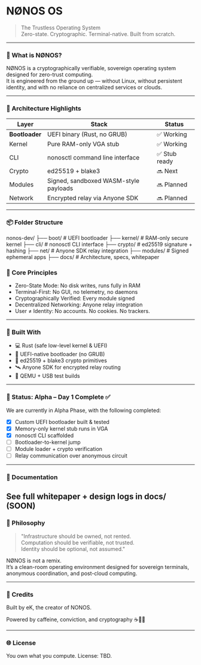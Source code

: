 # NØNOS OS

> The Trustless Operating System  
> Zero-state. Cryptographic. Terminal-native. Built from scratch.

---

### 🧠 What is NØNOS?

NØNOS is a cryptographically verifiable, sovereign operating system designed for zero-trust computing.  
It is engineered from the ground up — without Linux, without persistent identity, and with no reliance on centralized services or clouds.

---

### 🚀 Architecture Highlights

| Layer         | Stack                                   | Status        |
|---------------|------------------------------------------|----------------|
| **Bootloader**| UEFI binary (Rust, no GRUB)              | ✅ Working      |
| Kernel    | Pure RAM-only VGA stub                   | ✅ Working      |
| CLI       | nonosctl command line interface        | ✅ Stub ready   |
| Crypto    | ed25519 + blake3                         | 🔜 Next         |
| Modules   | Signed, sandboxed WASM-style payloads    | 🔜 Planned      |
| Network   | Encrypted relay via Anyone SDK           | 🔜 Planned      |

---

### 📦 Folder Structure

nonos-dev/
├── boot/       # UEFI bootloader
├── kernel/     # RAM-only secure kernel
├── cli/        # nonosctl CLI interface
├── crypto/     # ed25519 signature + hashing
├── net/        # Anyone SDK relay integration
├── modules/    # Signed ephemeral apps
├── docs/       # Architecture, specs, whitepaper


### 🔐 Core Principles

- Zero-State Mode: No disk writes, runs fully in RAM
- Terminal-First: No GUI, no telemetry, no daemons
- Cryptographically Verified: Every module signed
- Decentralized Networking: Anyone relay integration
- User ≠ Identity: No accounts. No cookies. No trackers.

---

### 🔧 Built With

- 💻 Rust (safe low-level kernel & UEFI)
- 🧬 UEFI-native bootloader (no GRUB)
- 🔐 ed25519 + blake3 crypto primitives
- 🛰️ Anyone SDK for encrypted relay routing
- 🧠 QEMU + USB test builds

---

### 🚧 Status: Alpha – Day 1 Complete ✅

We are currently in Alpha Phase, with the following completed:

- [x] Custom UEFI bootloader built & tested
- [x] Memory-only kernel stub runs in VGA
- [x] nonosctl CLI scaffolded
- [ ] Bootloader-to-kernel jump
- [ ] Module loader + crypto verification
- [ ] Relay communication over anonymous circuit

---

### 📖 Documentation

See full whitepaper + design logs in docs/ (SOON)
---

### 🧠 Philosophy

> "Infrastructure should be owned, not rented.  
> Computation should be verifiable, not trusted.  
> Identity should be optional, not assumed."  

NØNOS is not a remix.  
It’s a clean-room operating environment designed for sovereign terminals, anonymous coordination, and post-cloud computing.

---

### 💬 Credits

Built by eK, the creator of NONOS. 
  
Powered by caffeine, conviction, and cryptography ☕🧠🔐

---

### 🌐 License

You own what you compute. License: TBD.
